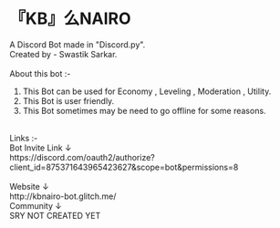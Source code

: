 # 『KB』么NAIRO
A Discord Bot made in "Discord.py".<br/>
Created by - Swastik Sarkar.<br/>
<br/>
About this bot :- <br/>
1) This Bot can be used for Economy , Leveling , Moderation , Utility.<br/>
2) This Bot is user friendly.<br/>
3) This Bot sometimes may be need to go offline for some reasons.<br/>
<br/>
Links :- <br/>
Bot Invite Link ↓<br/>
https://discord.com/oauth2/authorize?client_id=875371643965423627&scope=bot&permissions=8
<br/><br/>
Website ↓<br/>
http://kbnairo-bot.glitch.me/<br/>
Community ↓<br/>
SRY NOT CREATED YET
